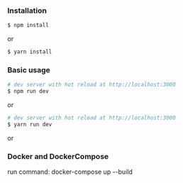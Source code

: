 ### Installation

``` bash
$ npm install
```

or

``` bash
$ yarn install
```

### Basic usage

``` bash
# dev server with hot reload at http://localhost:3000
$ npm run dev  
```

or 

``` bash
# dev server with hot reload at http://localhost:3000
$ yarn run dev
```

or
### Docker and DockerCompose
run command: docker-compose up --build

